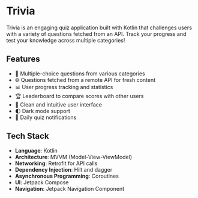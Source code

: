 # Trivia

Trivia is an engaging quiz application built with Kotlin that challenges users with a variety of questions fetched from an API. Track your progress and test your knowledge across multiple categories!


## Features

- 🧠 Multiple-choice questions from various categories
- 🌐 Questions fetched from a remote API for fresh content
- 📊 User progress tracking and statistics
- 🏆 Leaderboard to compare scores with other users
- 🎨 Clean and intuitive user interface
- 🌓 Dark mode support
- 🔔 Daily quiz notifications

## Tech Stack

- **Language**: Kotlin
- **Architecture**: MVVM (Model-View-ViewModel)
- **Networking**: Retrofit for API calls
- **Dependency Injection**: Hilt and dagger
- **Asynchronous Programming**: Coroutines
- **UI**: Jetpack Compose
- **Navigation**: Jetpack Navigation Component

